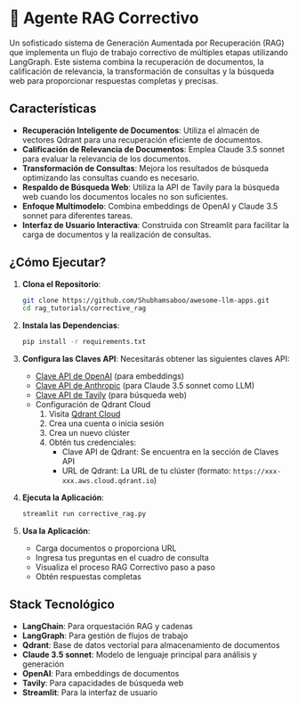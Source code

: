 # 🔄 Agente RAG Correctivo
Un sofisticado sistema de Generación Aumentada por Recuperación (RAG) que implementa un flujo de trabajo correctivo de múltiples etapas utilizando LangGraph. Este sistema combina la recuperación de documentos, la calificación de relevancia, la transformación de consultas y la búsqueda web para proporcionar respuestas completas y precisas.

## Características

- **Recuperación Inteligente de Documentos**: Utiliza el almacén de vectores Qdrant para una recuperación eficiente de documentos.
- **Calificación de Relevancia de Documentos**: Emplea Claude 3.5 sonnet para evaluar la relevancia de los documentos.
- **Transformación de Consultas**: Mejora los resultados de búsqueda optimizando las consultas cuando es necesario.
- **Respaldo de Búsqueda Web**: Utiliza la API de Tavily para la búsqueda web cuando los documentos locales no son suficientes.
- **Enfoque Multimodelo**: Combina embeddings de OpenAI y Claude 3.5 sonnet para diferentes tareas.
- **Interfaz de Usuario Interactiva**: Construida con Streamlit para facilitar la carga de documentos y la realización de consultas.

## ¿Cómo Ejecutar?

1. **Clona el Repositorio**:
   ```bash
   git clone https://github.com/Shubhamsaboo/awesome-llm-apps.git
   cd rag_tutorials/corrective_rag
   ```

2. **Instala las Dependencias**:
   ```bash
   pip install -r requirements.txt
   ```

3. **Configura las Claves API**:
   Necesitarás obtener las siguientes claves API:
   - [Clave API de OpenAI](https://platform.openai.com/api-keys) (para embeddings)
   - [Clave API de Anthropic](https://console.anthropic.com/settings/keys) (para Claude 3.5 sonnet como LLM)
   - [Clave API de Tavily](https://app.tavily.com/home) (para búsqueda web)
   - Configuración de Qdrant Cloud
      1. Visita [Qdrant Cloud](https://cloud.qdrant.io/)
      2. Crea una cuenta o inicia sesión
      3. Crea un nuevo clúster
      4. Obtén tus credenciales:
         - Clave API de Qdrant: Se encuentra en la sección de Claves API
         - URL de Qdrant: La URL de tu clúster (formato: `https://xxx-xxx.aws.cloud.qdrant.io`)

4. **Ejecuta la Aplicación**:
   ```bash
   streamlit run corrective_rag.py
   ```

5. **Usa la Aplicación**:
   - Carga documentos o proporciona URL
   - Ingresa tus preguntas en el cuadro de consulta
   - Visualiza el proceso RAG Correctivo paso a paso
   - Obtén respuestas completas

## Stack Tecnológico

- **LangChain**: Para orquestación RAG y cadenas
- **LangGraph**: Para gestión de flujos de trabajo
- **Qdrant**: Base de datos vectorial para almacenamiento de documentos
- **Claude 3.5 sonnet**: Modelo de lenguaje principal para análisis y generación
- **OpenAI**: Para embeddings de documentos
- **Tavily**: Para capacidades de búsqueda web
- **Streamlit**: Para la interfaz de usuario
